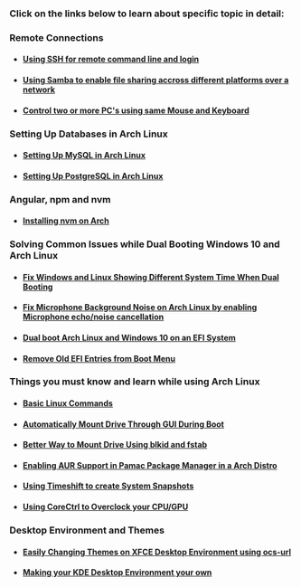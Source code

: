 ### Click on the links below to learn about specific topic in detail:

### Remote Connections
- #### [Using SSH for remote command line and login](https://github.com/WilcyWilson/Linux-Study/blob/master/SSH#readme) 
- #### [Using Samba to enable file sharing accross different platforms over a network](https://github.com/WilcyWilson/Linux-Study/blob/master/Samba#readme) 
- #### [Control two or more PC's using same Mouse and Keyboard](https://github.com/WilcyWilson/Linux-Tips/tree/master/UseSameMandK#readme)

### Setting Up Databases in Arch Linux
- #### [Setting Up MySQL in Arch Linux](https://github.com/WilcyWilson/Linux-Tips/tree/master/SettingUpMySqlInArchLinux#readme) 
- #### [Setting Up PostgreSQL in Arch Linux](https://github.com/WilcyWilson/Linux-Tips/tree/master/SettingUpPostgreSqlInArchLinux#readme)

### Angular, npm and nvm
- #### [Installing nvm on Arch](https://github.com/WilcyWilson/Linux-Tips/tree/master/InstallingNvmOnArch#readme) 

### Solving Common Issues while Dual Booting Windows 10 and Arch Linux
- #### [Fix Windows and Linux Showing Different System Time When Dual Booting](https://github.com/WilcyWilson/Linux-Tips/tree/master/TimeDateDualBoot#readme) 
- #### [Fix Microphone Background Noise on Arch Linux by enabling Microphone echo/noise cancellation](https://github.com/WilcyWilson/Linux-Tips/tree/master/FixMicrophoneNoise#readme) 
- #### [Dual boot Arch Linux and Windows 10 on an EFI System](https://github.com/WilcyWilson/Linux-Tips/tree/master/DualBootEFI#readme) 
- #### [Remove Old EFI Entries from Boot Menu](https://github.com/WilcyWilson/Linux-Tips/tree/master/RemoveOldEFI#readme) 

### Things you must know and learn while using Arch Linux
- #### [Basic Linux Commands](https://github.com/WilcyWilson/Linux-Study/blob/master/BasicLinuxCommands#readme) 
- #### [Automatically Mount Drive Through GUI During Boot](https://github.com/WilcyWilson/Linux-Study/blob/master/AutomaticallyMountYourDrivesDuringBootThroughGUI#readme) 
- #### [Better Way to Mount Drive Using blkid and fstab](https://github.com/WilcyWilson/Linux-Tips/tree/master/BetterWayToMountDrive#readme) 
- #### [Enabling AUR Support in Pamac Package Manager in a Arch Distro](https://github.com/WilcyWilson/Linux-Tips/tree/master/EnableAURSupport#readme) 
- #### [Using Timeshift to create System Snapshots](https://github.com/WilcyWilson/Linux-Tips/tree/master/UsingTimeshift#readme) 
- #### [Using CoreCtrl to Overclock your CPU/GPU](https://github.com/WilcyWilson/Linux-Tips/tree/master/CoreCtrl#readme) 

### Desktop Environment and Themes
- #### [Easily Changing Themes on XFCE Desktop Environment using ocs-url](https://github.com/WilcyWilson/Linux-Tips/tree/master/XfceThemeUsingOcs#readme) 
- #### [Making your KDE Desktop Environment your own](https://github.com/WilcyWilson/Linux-Tips/tree/master/KDEPlasmaThemes#readme) 
